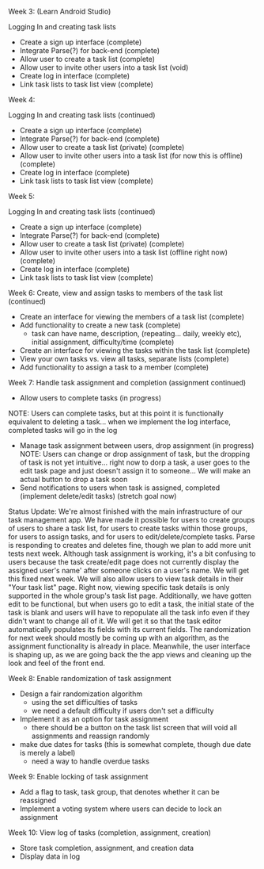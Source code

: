 Week 3:
(Learn Android Studio)

Logging In and creating task lists
- Create a sign up interface (complete)
- Integrate Parse(?) for back-end (complete)
- Allow user to create a task list (complete)
- Allow user to invite other users into a task list (void)
- Create log in interface (complete)
- Link task lists to task list view (complete)


Week 4:


Logging In and creating task lists (continued)
- Create a sign up interface (complete)
- Integrate Parse(?) for back-end (complete)
- Allow user to create a task list (private) (complete)
- Allow user to invite other users into a task list (for now this is offline) (complete)
- Create log in interface (complete)
- Link task lists to task list view (complete)





Week 5:

Logging In and creating task lists (continued)
- Create a sign up interface (complete)
- Integrate Parse(?) for back-end (complete)
- Allow user to create a task list (private) (complete)
- Allow user to invite other users into a task list (offline right now) (complete)
- Create log in interface (complete)
- Link task lists to task list view (complete)

Week 6:
Create, view and assign tasks to members of the task list (continued)
- Create an interface for viewing the members of a task list (complete)
- Add functionality to create a new task (complete)
    - task can have name, description, (repeating... daily, weekly etc), initial assignment, difficulty/time (complete)
- Create an interface for viewing the tasks within the task list (complete)
- View your own tasks vs. view all tasks, separate lists (complete)
- Add functionality to assign a task to a member (complete)



Week 7:
Handle task assignment and completion (assignment continued)
 - Allow users to complete tasks (in progress)

NOTE: Users can complete tasks, but at this point it is functionally equivalent to deleting a task... when we implement the log interface, completed tasks will go in the log
 - Manage task assignment between users, drop assignment (in progress)
NOTE: Users can change or drop assignment of task, but the dropping of task is not yet intuitive... right now to dorp a task, a user goes to the edit task page and just doesn't assign it to someone... 
    We will make an actual button to drop a task soon
 - Send notifications to users when task is assigned, completed (implement delete/edit tasks) (stretch goal now)

Status Update:
  We're almost finished with the main infrastructure of our task management app. We have made it possible for users to create groups of users to share a task list, for users to create tasks
within those groups, for users to assign tasks, and for users to edit/delete/complete tasks. Parse is responding to creates and deletes fine, though we plan to add more unit tests next week.
Although task assignment is working, it's a bit confusing to users because the task create/edit page does not currently display the assigned user's name' after someone clicks on a user's name.
We will get this fixed next week. We will also allow users to view task details in their "Your task list" page. Right now, viewing specific task details is only supported in the whole group's task 
list page. Additionally, we have gotten edit to be functional, but when users go to edit a task, the initial state of the task is blank and users will have to repopulate all the task info even if they
didn't want to change all of it. We will get it so that the task editor automatically populates its fields with its current fields.
The randomization for next week should mostly be coming up with an algorithm, as the assignment functionality is already in place. Meanwhile, the user interface is shaping up, as we are going back 
the the app views and cleaning up the look and feel of the front end.


Week 8:
Enable randomization of task assignment
 - Design a fair randomization algorithm 
    - using the set difficulties of tasks
    - we need a default difficulty if users don't set a difficulty
 - Implement it as an option for task assignment
    - there should be a button on the task list screen that will void all assignments and reassign randomly
 - make due dates for tasks (this is somewhat complete, though due date is merely a label)
    - need a way to handle overdue tasks


Week 9:
Enable locking of task assignment
 - Add a flag to task, task group, that denotes whether it can be reassigned
 - Implement a voting system where users can decide to lock an assignment


Week 10:
View log of tasks (completion, assignment, creation)
 - Store task completion, assignment, and creation data
 - Display data in log

